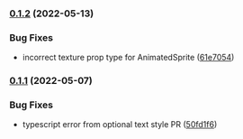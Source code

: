 

### [0.1.2](https://github.com/mattjennings/svelte-pixi/compare/0.1.1...0.1.2) (2022-05-13)


### Bug Fixes

* incorrect texture prop type for AnimatedSprite ([61e7054](https://github.com/mattjennings/svelte-pixi/commit/61e7054971b54df09c0afca760352d3ae55c60d1))

### [0.1.1](https://github.com/mattjennings/svelte-pixi/compare/0.1.0...0.1.1) (2022-05-07)

### Bug Fixes

- typescript error from optional text style PR ([50fd1f6](https://github.com/mattjennings/svelte-pixi/commit/50fd1f60750878fe7955d6cee3da71132698e235))